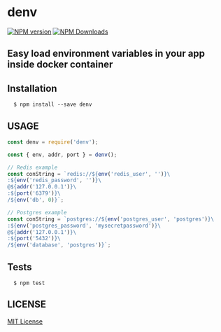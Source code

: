 denv
====
[![NPM version](https://img.shields.io/npm/v/denv.svg)](https://npmjs.org/package/denv)
[![NPM Downloads](https://img.shields.io/npm/dm/denv.svg)](https://npmjs.org/package/denv)

Easy load environment variables in your app inside docker container
-------------------------------------------------------------------

Installation
------------

```console
  $ npm install --save denv
```

USAGE
-----

```js
const denv = require('denv');

const { env, addr, port } = denv();

// Redis example
const conString = `redis://${env('redis_user', '')}\
:${env('redis_password', '')}\
@${addr('127.0.0.1')}\
:${port('6379')}\
/${env('db', 0)}`;

// Postgres example
const conString = `postgres://${env('postgres_user', 'postgres')}\
:${env('postgres_password', 'mysecretpassword')}\
@${addr('127.0.0.1')}\
:${port('5432')}\
/${env('database', 'postgres')}`;
```

Tests
-----

```console
  $ npm test
```

LICENSE
-------

[MIT License](http://en.wikipedia.org/wiki/MIT_License)
